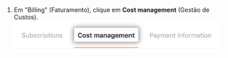 1. Em "Billing" (Faturamento), clique em **Cost management** (Gestão de Custos). ![Aba de gestão de custos](/assets/images/help/settings/cost-management-tab.png)
